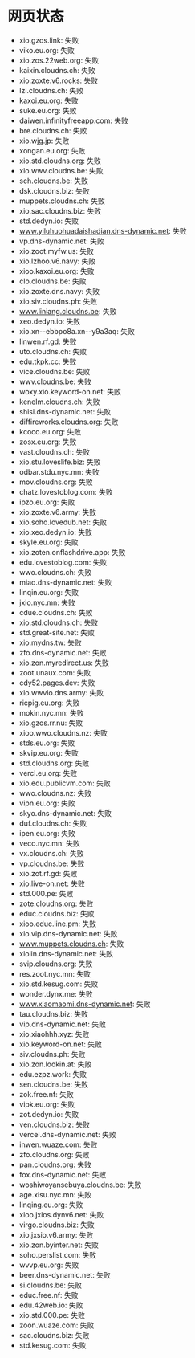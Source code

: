 # 网页状态
- xio.gzos.link: 失败
- viko.eu.org: 失败
- xio.zos.22web.org: 失败
- kaixin.cloudns.ch: 失败
- xio.zoxte.v6.rocks: 失败
- lzi.cloudns.ch: 失败
- kaxoi.eu.org: 失败
- suke.eu.org: 失败
- daiwen.infinityfreeapp.com: 失败
- bre.cloudns.ch: 失败
- xio.wjg.jp: 失败
- xongan.eu.org: 失败
- xio.std.cloudns.org: 失败
- xio.wwv.cloudns.be: 失败
- sch.cloudns.be: 失败
- dsk.cloudns.biz: 失败
- muppets.cloudns.ch: 失败
- xio.sac.cloudns.biz: 失败
- std.dedyn.io: 失败
- www.yiluhuohuadaishadian.dns-dynamic.net: 失败
- vp.dns-dynamic.net: 失败
- xio.zoot.myfw.us: 失败
- xio.lzhoo.v6.navy: 失败
- xioo.kaxoi.eu.org: 失败
- clo.cloudns.be: 失败
- xio.zoxte.dns.navy: 失败
- xio.siv.cloudns.ph: 失败
- www.liniang.cloudns.be: 失败
- xeo.dedyn.io: 失败
- xio.xn--ebbpo8a.xn--y9a3aq: 失败
- linwen.rf.gd: 失败
- uto.cloudns.ch: 失败
- edu.tkpk.cc: 失败
- vice.cloudns.be: 失败
- wwv.cloudns.be: 失败
- woxy.xio.keyword-on.net: 失败
- kenelm.cloudns.ch: 失败
- shisi.dns-dynamic.net: 失败
- diffireworks.cloudns.org: 失败
- kcoco.eu.org: 失败
- zosx.eu.org: 失败
- vast.cloudns.ch: 失败
- xio.stu.loveslife.biz: 失败
- odbar.stdu.nyc.mn: 失败
- mov.cloudns.org: 失败
- chatz.lovestoblog.com: 失败
- ipzo.eu.org: 失败
- xio.zoxte.v6.army: 失败
- xio.soho.lovedub.net: 失败
- xio.xeo.dedyn.io: 失败
- skyle.eu.org: 失败
- xio.zoten.onflashdrive.app: 失败
- edu.lovestoblog.com: 失败
- wwo.cloudns.ch: 失败
- miao.dns-dynamic.net: 失败
- linqin.eu.org: 失败
- jxio.nyc.mn: 失败
- cdue.cloudns.ch: 失败
- xio.std.cloudns.ch: 失败
- std.great-site.net: 失败
- xio.mydns.tw: 失败
- zfo.dns-dynamic.net: 失败
- xio.zon.myredirect.us: 失败
- zoot.unaux.com: 失败
- cdy52.pages.dev: 失败
- xio.wwvio.dns.army: 失败
- ricpig.eu.org: 失败
- mokin.nyc.mn: 失败
- xio.gzos.rr.nu: 失败
- xioo.wwo.cloudns.nz: 失败
- stds.eu.org: 失败
- skvip.eu.org: 失败
- std.cloudns.org: 失败
- vercl.eu.org: 失败
- xio.edu.publicvm.com: 失败
- wwo.cloudns.nz: 失败
- vipn.eu.org: 失败
- skyo.dns-dynamic.net: 失败
- duf.cloudns.ch: 失败
- ipen.eu.org: 失败
- veco.nyc.mn: 失败
- vx.cloudns.ch: 失败
- vp.cloudns.be: 失败
- xio.zot.rf.gd: 失败
- xio.live-on.net: 失败
- std.000.pe: 失败
- zote.cloudns.org: 失败
- educ.cloudns.biz: 失败
- xioo.educ.line.pm: 失败
- xio.vip.dns-dynamic.net: 失败
- www.muppets.cloudns.ch: 失败
- xiolin.dns-dynamic.net: 失败
- svip.cloudns.org: 失败
- res.zoot.nyc.mn: 失败
- xio.std.kesug.com: 失败
- wonder.dynx.me: 失败
- www.xiaomaomi.dns-dynamic.net: 失败
- tau.cloudns.biz: 失败
- vip.dns-dynamic.net: 失败
- xio.xiaohhh.xyz: 失败
- xio.keyword-on.net: 失败
- siv.cloudns.ph: 失败
- xio.zon.lookin.at: 失败
- edu.ezpz.work: 失败
- sen.cloudns.be: 失败
- zok.free.nf: 失败
- vipk.eu.org: 失败
- zot.dedyn.io: 失败
- ven.cloudns.biz: 失败
- vercel.dns-dynamic.net: 失败
- inwen.wuaze.com: 失败
- zfo.cloudns.org: 失败
- pan.cloudns.org: 失败
- fox.dns-dynamic.net: 失败
- woshiwoyansebuya.cloudns.be: 失败
- age.xisu.nyc.mn: 失败
- linqing.eu.org: 失败
- xioo.jxios.dynv6.net: 失败
- virgo.cloudns.biz: 失败
- xio.jxsio.v6.army: 失败
- xio.zon.byinter.net: 失败
- soho.perslist.com: 失败
- wvvp.eu.org: 失败
- beer.dns-dynamic.net: 失败
- si.cloudns.be: 失败
- educ.free.nf: 失败
- edu.42web.io: 失败
- xio.std.000.pe: 失败
- zoon.wuaze.com: 失败
- sac.cloudns.biz: 失败
- std.kesug.com: 失败
